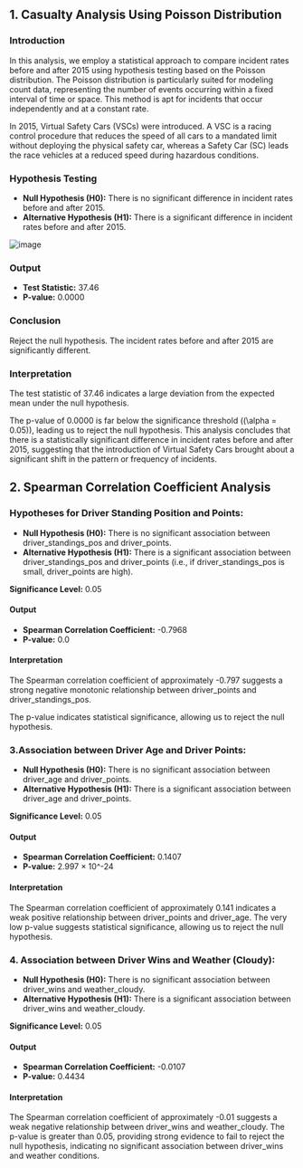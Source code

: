 ## 1. Casualty Analysis Using Poisson Distribution

### Introduction
In this analysis, we employ a statistical approach to compare incident rates before and after 2015 using hypothesis testing based on the Poisson distribution. The Poisson distribution is particularly suited for modeling count data, representing the number of events occurring within a fixed interval of time or space. This method is apt for incidents that occur independently and at a constant rate.

In 2015, Virtual Safety Cars (VSCs) were introduced. A VSC is a racing control procedure that reduces the speed of all cars to a mandated limit without deploying the physical safety car, whereas a Safety Car (SC) leads the race vehicles at a reduced speed during hazardous conditions.

### Hypothesis Testing
- **Null Hypothesis (H0):** There is no significant difference in incident rates before and after 2015.
- **Alternative Hypothesis (H1):** There is a significant difference in incident rates before and after 2015.

![image](https://github.com/user-attachments/assets/578080ed-9cef-41f0-a34e-b9b9d16caec0)

### Output
- **Test Statistic:** 37.46
- **P-value:** 0.0000

### Conclusion
Reject the null hypothesis. The incident rates before and after 2015 are significantly different.

### Interpretation
The test statistic of 37.46 indicates a large deviation from the expected mean under the null hypothesis. 

The p-value of 0.0000 is far below the significance threshold (\(\alpha = 0.05\)), leading us to reject the null hypothesis. This analysis concludes that there is a statistically significant difference in incident rates before and after 2015, suggesting that the introduction of Virtual Safety Cars brought about a significant shift in the pattern or frequency of incidents.

## 2. Spearman Correlation Coefficient Analysis

### **Hypotheses for Driver Standing Position and Points:**
  - **Null Hypothesis (H0):** There is no significant association between driver_standings_pos and driver_points.
  - **Alternative Hypothesis (H1):** There is a significant association between driver_standings_pos and driver_points (i.e., if driver_standings_pos is small, driver_points are high).

**Significance Level:** 0.05

#### Output
- **Spearman Correlation Coefficient:** -0.7968
- **P-value:** 0.0

#### Interpretation
The Spearman correlation coefficient of approximately -0.797 suggests a strong negative monotonic relationship between driver_points and driver_standings_pos. 

The p-value indicates statistical significance, allowing us to reject the null hypothesis.

### 3.**Association between Driver Age and Driver Points:**
   - **Null Hypothesis (H0):** There is no significant association between driver_age and driver_points.
   - **Alternative Hypothesis (H1):** There is a significant association between driver_age and driver_points.

**Significance Level:** 0.05

#### Output
- **Spearman Correlation Coefficient:** 0.1407
- **P-value:** 2.997 × 10^-24

#### Interpretation
The Spearman correlation coefficient of approximately 0.141 indicates a weak positive relationship between driver_points and driver_age. The very low p-value suggests statistical significance, allowing us to reject the null hypothesis.

### 4. **Association between Driver Wins and Weather (Cloudy):**
   - **Null Hypothesis (H0):** There is no significant association between driver_wins and weather_cloudy.
   - **Alternative Hypothesis (H1):** There is a significant association between driver_wins and weather_cloudy.

**Significance Level:** 0.05

#### Output
- **Spearman Correlation Coefficient:** -0.0107
- **P-value:** 0.4434

#### Interpretation
The Spearman correlation coefficient of approximately -0.01 suggests a weak negative relationship between driver_wins and weather_cloudy. The p-value is greater than 0.05, providing strong evidence to fail to reject the null hypothesis, indicating no significant association between driver_wins and weather conditions.
